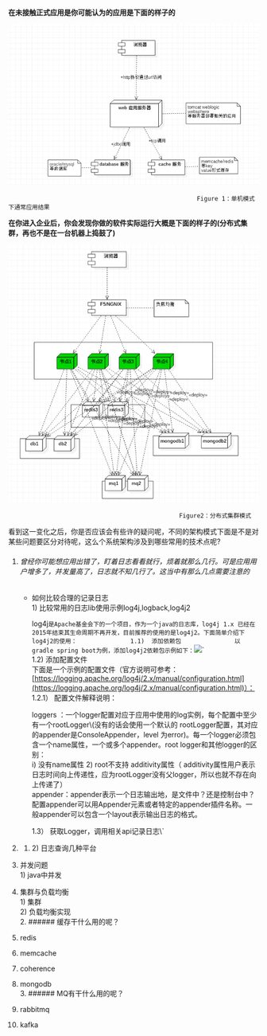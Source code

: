 **在未接触正式应用是你可能认为的应用是下面的样子的**

![](/assets/单机结构.png)

```
                                                     Figure 1：单机模式下通常应用结果
```

**在你进入企业后，你会发现你做的软件实际运行大概是下面的样子的\(分布式集群，再也不是在一台机器上捣鼓了\)**

![](/assets/分布式结构.png)

```
                                                Figure2：分布式集群模式
```

看到这一变化之后，你是否应该会有些许的疑问呢，不同的架构模式下面是不是对某些问题要区分对待呢，这么个系统架构涉及到哪些常用的技术点呢?

1. ###### 曾经你可能想应用出错了，盯着日志看看就行，烦着就那么几行。可是应用用户增多了，并发量高了，日志就不知几行了。这当中有那么几点需要注意的

   * 如何比较合理的记录日志  
     1\) 比较常用的日志lib使用示例log4j,logback,log4j2

     log4j`是Apache基金会下的一个项目，作为一个java的日志库，log4j 1.x 已经在2015年结束其生命周期不再开发，目前推荐的使用的是log4j2。下面简单介绍下log4j2的使用：              
     1.1)  添加依赖包              
           以gradle spring boot为例，添加log4j2依赖包示例如下：`![](/assets/log4j2-dependency.png)\`  
     1.2\)  添加配置文件  
           下面是一个示例的配置文件（官方说明可参考：[https://logging.apache.org/log4j/2.x/manual/configuration.html](https://logging.apache.org/log4j/2.x/manual/configuration.html)）：  
     1.2.1） 配置文件解释说明：

     loggers  ：一个logger配置对应于应用中使用的log实例，每个配置中至少有一个rootLogger\\(没有的话会使用一个默认的   rootLogger配置，其对应的appender是ConsoleAppender，level 为error\)。每一个logger必须包含一个name属性，一个或多个appender。root logger和其他logger的区别：  
     i\) 没有name属性 2\) root不支持 additivity属性（ additivity属性用户表示日志时间向上传递性，应为rootLogger没有父logger，所以也就不存在向上传递了）  
     appender：appender表示一个日志输出地，是文件中？还是控制台中？配置appender可以用Appender元素或者特定的appender插件名称。一般appender可以包含一个layout表示输出日志的格式。

     1.3） 获取Logger，调用相关api记录日志\\`
2. 1. 2\) 日志查询几种平台
3. 并发问题  
   1\) java中并发

4. 集群与负载均衡  
   1\) 集群  
   2\) 负载均衡实现  
   2. \#\#\#\#\#\# 缓存干什么用的呢？

5. redis

6. memcache

7. coherence

8. mongodb  
   3. \#\#\#\#\#\# MQ有干什么用的呢？

9. rabbitmq

10. kafka




